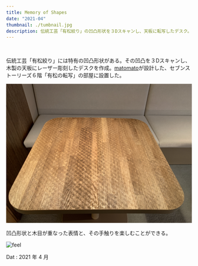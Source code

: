 ```yaml
---
title: Memory of Shapes
date: "2021-04"
thumbnail: ./tumbnail.jpg
description: 伝統工芸「有松絞り」の凹凸形状を３Dスキャンし、天板に転写したデスク。セブンストーリーズ６階「有松の転写」に設置。
---
```


<br>

伝統工芸「有松絞り」には特有の凹凸形状がある。その凹凸を３Dスキャンし、木製の天板にレーザー彫刻したデスクを作成。[matomato](http://matomato.net)が設計した、セブンストーリーズ６階「有松の転写」の部屋に設置した。

![table1](./table1.jpg)

凹凸形状と木目が重なった表情と、その手触りを楽しむことができる。

![feel](./feel.jpg)

Dat : 2021 年 4 月
